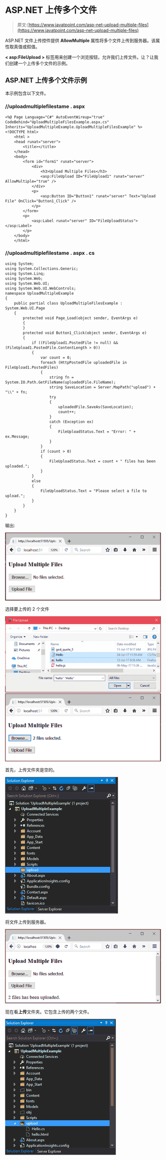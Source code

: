# ASP.NET 上传多个文件

> 原文:[https://www.javatpoint.com/asp-net-upload-multiple-files](https://www.javatpoint.com/asp-net-upload-multiple-files)

ASP.NET 文件上传控件提供 **AllowMultiple** 属性将多个文件上传到服务器。该属性取真值或假值。

**< asp:FileUpload >** 标签用来创建一个浏览按钮，允许我们上传文件。让？让我们创建一个上传多个文件的示例。

## ASP.NET 上传多个文件示例

本示例包含以下文件。

### //uploadmultiplefilestame . aspx

```
<%@ Page Language="C#" AutoEventWireup="true" 
CodeBehind="UploadMultipleFilesExample.aspx.cs" Inherits="UploadMultipleExample.UploadMultipleFilesExample" %>
<!DOCTYPE html>  
    <html >  
    <head runat="server">  
        <title></title>  
    </head>  
    <body>  
        <form id="form1" runat="server">  
            <div>  
                <h3>Upload Multiple Files</h3>  
                <asp:FileUpload ID="FileUpload1" runat="server" AllowMultiple="true" />  
            </div>  
            <p>  
                <asp:Button ID="Button1" runat="server" Text="Upload File" OnClick="Button1_Click" />  
            </p>  
        </form>  
        <p>  
            <asp:Label runat="server" ID="FileUploadStatus"></asp:Label>  
        </p>  
    </body>  
    </html>  

```

### //uploadmultiplefilestame . aspx . cs

```
using System;
using System.Collections.Generic;
using System.Linq;
using System.Web;
using System.Web.UI;
using System.Web.UI.WebControls;
namespace UploadMultipleExample
{
    public partial class UploadMultipleFilesExample : System.Web.UI.Page
    {
        protected void Page_Load(object sender, EventArgs e)
        {
        }
        protected void Button1_Click(object sender, EventArgs e)
        {
            if ((FileUpload1.PostedFile != null) && (FileUpload1.PostedFile.ContentLength > 0))
            {
                var count = 0;
                foreach (HttpPostedFile uploadedFile in FileUpload1.PostedFiles)
                {
                    string fn = System.IO.Path.GetFileName(uploadedFile.FileName);
                    string SaveLocation = Server.MapPath("upload") + "\\" + fn;
                    try
                    {
                        uploadedFile.SaveAs(SaveLocation);
                        count++;
                    }
                    catch (Exception ex)
                    {
                        FileUploadStatus.Text = "Error: " + ex.Message;
                    }
                }
                if (count > 0)
                {
                    FileUploadStatus.Text = count + " files has been uploaded.";
                }
            }
            else
            {
                FileUploadStatus.Text = "Please select a file to upload.";
            }
        }
    }
}

```

输出:

![ASP Net Upload Multiple File 1](img/247b5138284e0849c0dd5c7bec432cc9.png)

选择要上传的 2 个文件

![ASP Net Upload Multiple File 2](img/ecad757d3f79bcba9ccf13615ce7f3d6.png)
![ASP Net Upload Multiple File 3](img/2d87cbb8a8da3ad2e1928c50e3afb4ac.png)

首先，上传文件夹是空的。

![ASP Net Upload Multiple File 4](img/b9849d2b75eb764aadff48f88664ef71.png)

将文件上传到服务器。

![ASP Net Upload Multiple File 5](img/730ff87e58c242cc9e894f0bd1bebb53.png)

现在看**上传**文件夹。它包含上传的两个文件。

![ASP Net Upload Multiple File 6](img/1590d1e66ce80bd17ccbb87f6d1d682e.png)